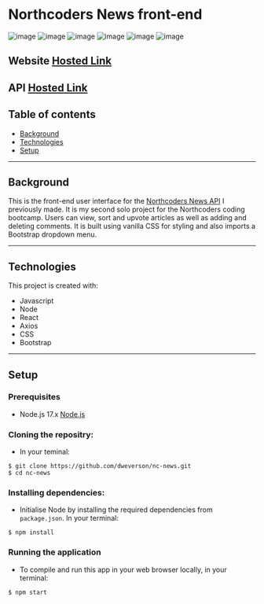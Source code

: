# Northcoders News front-end

![image](https://img.shields.io/badge/React-20232A?style=for-the-badge&logo=react&logoColor=61DAFB)
![image](https://img.shields.io/badge/React_Router-CA4245?style=for-the-badge&logo=react-router&logoColor=white)
![image](https://img.shields.io/badge/Node.js-43853D?style=for-the-badge&logo=node.js&logoColor=white)
![image](https://img.shields.io/badge/Netlify-00C7B7?style=for-the-badge&logo=netlify&logoColor=white)
![image](https://img.shields.io/badge/CSS-239120?&style=for-the-badge&logo=css3&logoColor=white)
![image](https://img.shields.io/badge/Bootstrap-563D7C?style=for-the-badge&logo=bootstrap&logoColor=white)

## Website [Hosted Link](https://dweverson-nc-news.netlify.app)

## API [Hosted Link](https://dans-nc-news-project.herokuapp.com/api)

## Table of contents
* [Background](#background)
* [Technologies](#technologies)
* [Setup](#setup) 
---
## Background
This is the front-end user interface for the [Northcoders News API](https://github.com/dweverson/nc_news_heroku) I previously made. It is my second solo project for the Northcoders coding bootcamp. Users can view, sort and upvote articles as well as adding and deleting comments. It is built using vanilla CSS for styling and also imports a Bootstrap dropdown menu. 

---
## Technologies
This project is created with: 

* Javascript
* Node
* React
* Axios 
* CSS
* Bootstrap

---
## Setup

### Prerequisites

- Node.js 17.x [Node.js](https://nodejs.org/en/)

### **Cloning the repositry:**

- In your teminal:

```
$ git clone https://github.com/dweverson/nc-news.git
$ cd nc-news
``` 
### **Installing dependencies:**

- Initialise Node by installing the required dependencies from `package.json`. In your terminal:

```
$ npm install
```

### **Running the application**

- To compile and run this app in your web browser locally, in your terminal:

```
$ npm start
```

